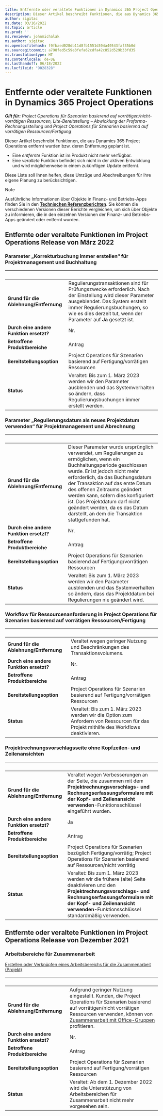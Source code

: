 ```yaml
---
title: Entfernte oder veraltete Funktionen in Dynamics 365 Project Operations
description: Dieser Artikel beschreibt Funktionen, die aus Dynamics 365 Project Operations entfernt wurden bzw. deren Entfernung geplant ist.
author: sigitac
ms.date: 03/16/2022
ms.topic: article
ms.prod: ''
ms.reviewer: johnmichalak
ms.author: sigitac
ms.openlocfilehash: f0fbaed028db11d8fb1551d304a40543faf35b0d
ms.sourcegitcommit: a798fed5c59e3fefa62cdfa42c852d529b33fd35
ms.translationtype: HT
ms.contentlocale: de-DE
ms.lasthandoff: 06/18/2022
ms.locfileid: "9028328"
---
```

# <a name="removed-or-deprecated-features-in-dynamics-365-project-operations"></a>Entfernte oder veraltete Funktionen in Dynamics 365 Project Operations

_**Gilt für:** Project Operations für Szenarien basierend auf vorrätigen/nicht-vorrätigen Ressourcen, Lite-Bereitstellung – Abwicklung der Proforma-Rechnungsstellung und Project Operations für Szenarien basierend auf vorrätigen Ressourcen/Fertigung_

Dieser Artikel beschreibt Funktionen, die aus Dynamics 365 Project Operations entfernt wurden bzw. deren Entfernung geplant ist.

- Eine *entfernte* Funktion ist im Produkt nicht mehr verfügbar.
- Eine *veraltete* Funktion befindet sich nicht in der aktiven Entwicklung und wird möglicherweise in einem zukünftigen Update entfernt.

Diese Liste soll Ihnen helfen, diese Umzüge und Abschreibungen für Ihre eigene Planung zu berücksichtigen.

> [!NOTE]
> Ausführliche Informationen über Objekte in Finanz- und Betriebs-Apps finden Sie in den [**Technischen Referenzberichten**](/dynamics/s-e/global/axtechrefrep_61). Sie können die verschiedenen Versionen dieser Berichte vergleichen, um sich über Objekte zu informieren, die in den einzelnen Versionen der Finanz- und Betriebs-Apps geändert oder entfernt wurden.

## <a name="features-removed-or-deprecated-in-the-project-operations-march-2022-release"></a>Entfernte oder veraltete Funktionen im Project Operations Release von März 2022

### <a name="project-management-and-accounting-always-create-adjustment-transaction-parameter"></a>Parameter „Korrekturbuchung immer erstellen“ für Projektmanagement und Buchhaltung

| &nbsp; | &nbsp; |
|--------|--------|
| **Grund für die Ablehnung/Entfernung** | Regulierungstransaktionen sind für Prüfungszwecke erforderlich. Nach der Einstellung wird dieser Parameter ausgeblendet. Das System erstellt immer Regulierungsbuchungen, so wie es dies derzeit tut, wenn der Parameter auf **Ja** gesetzt ist. |
| **Durch eine andere Funktion ersetzt?** | Nr. |
| **Betroffene Produktbereiche** | Antrag |
| **Bereitstellungsoption** | Project Operations für Szenarien basierend auf Fertigung/vorrätigen Ressourcen |
| **Status** | Veraltet: Bis zum 1. März 2023 werden wir den Parameter ausblenden und das Systemverhalten so ändern, dass Regulierungsbuchungen immer erstellt werden. |

### <a name="project-management-and-accounting-use-adjustment-date-as-new-project-date-parameter"></a>Parameter „Regulierungsdatum als neues Projektdatum verwenden“ für Projektmanagement und Abrechnung

| &nbsp; | &nbsp; |
|--------|--------|
| **Grund für die Ablehnung/Entfernung** | Dieser Parameter wurde ursprünglich verwendet, um Regulierungen zu ermöglichen, wenn ein Buchhaltungsperiode geschlossen wurde. Er ist jedoch nicht mehr erforderlich, da das Buchungsdatum der Transaktion auf das erste Datum des offenen Zeitraums geändert werden kann, sofern dies konfiguriert ist. Das Projektdatum darf nicht geändert werden, da es das Datum darstellt, an dem die Transaktion stattgefunden hat. |
| **Durch eine andere Funktion ersetzt?** | Nr. |
| **Betroffene Produktbereiche** | Antrag |
| **Bereitstellungsoption** | Project Operations für Szenarien basierend auf Fertigung/vorrätigen Ressourcen |
| **Status** | Veraltet: Bis zum 1. März 2023 werden wir den Parameter ausblenden und das Systemverhalten so ändern, dass das Projektdatum bei Regulierungen nie geändert wird. |

### <a name="resource-request-workflow-in-project-operations-for-stockedproduction-based-scenarios"></a>Workflow für Ressourcenanforderung in Project Operations für Szenarien basierend auf vorrätigen Ressourcen/Fertigung

| &nbsp; | &nbsp; |
|--------|--------|
| **Grund für die Ablehnung/Entfernung** | Veraltet wegen geringer Nutzung und Beschränkungen des Transaktionsvolumens. |
| **Durch eine andere Funktion ersetzt?** | Nr. |
| **Betroffene Produktbereiche** | Antrag |
| **Bereitstellungsoption** | Project Operations für Szenarien basierend auf Fertigung/vorrätigen Ressourcen |
| **Status** | Veraltet: Bis zum 1. März 2023 werden wir die Option zum Anfordern von Ressourcen für das Projekt mithilfe des Workflows deaktivieren. |

### <a name="project-invoice-proposal-page-without-header-and-lines-views"></a>Projektrechnungsvorschlagsseite ohne Kopfzeilen- und Zeilenansichten

| &nbsp; | &nbsp; |
|--------|--------|
| **Grund für die Ablehnung/Entfernung** | Veraltet wegen Verbesserungen an der Seite, die zusammen mit dem **Projektrechnungsvorschlags- und Rechnungserfassungsformulare mit der Kopf- und Zeilenansicht verwenden**-Funktionsschlüssel eingeführt wurden. |
| **Durch eine andere Funktion ersetzt?** | Ja |
| **Betroffene Produktbereiche** | Antrag |
| **Bereitstellungsoption** | Project Operations für Szenarien bezüglich Fertigung/vorrätig; Project Operations für Szenarien basierend auf Ressourcen/nicht vorrätig |
| **Status** | Veraltet: Bis zum 1. März 2023 werden wir die frühere (alte) Seite deaktivieren und den **Projektrechnungsvorschlags- und Rechnungserfassungsformulare mit der Kopf- und Zeilenansicht verwenden**-Funktionsschlüssel standardmäßig verwenden. |

## <a name="features-removed-or-deprecated-in-the-project-operations-december-2021-release"></a>Entfernte oder veraltete Funktionen im Project Operations Release von Dezember 2021

### <a name="collaboration-workspaces"></a>Arbeitsbereiche für Zusammenarbeit

[Erstellen oder Verknüpfen eines Arbeitsbereichs für die Zusammenarbeit (Projekt)](/dynamicsax-2012/appuser-itpro/create-or-link-to-a-collaboration-workspace-project)

| &nbsp; | &nbsp; |
|--------|--------|
| **Grund für die Ablehnung/Entfernung** | Aufgrund geringer Nutzung eingestellt. Kunden, die Project Operations für Szenarien basierend auf vorrätigen/nicht vorrätigen Ressourcen verwenden, können von [Zusammenarbeit mit Office-Gruppen](../project-management/collaboration-groups.md) profitieren. |
| **Durch eine andere Funktion ersetzt?** | Nr. |
| **Betroffene Produktbereiche** | Antrag  |
| **Bereitstellungsoption** | Project Operations für Szenarien basierend auf Fertigung/vorrätigen Ressourcen |
| **Status** | Veraltet: Ab dem 1. Dezember 2022 wird die Unterstützung von Arbeitsbereichen für Zusammenarbeit nicht mehr vorgesehen sein. |
